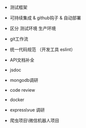 * 测试框架
* 可持续集成 & github钩子 & 自动部署
* 区分 测试环境 生产环境
* git工作流
* 统一代码规范 （开发工具 eslint）
* API文档补全
* jsdoc
* mongodb调研
* code review
* docker
* express\vue 调研

* 爬虫项目\微信机器人项目



